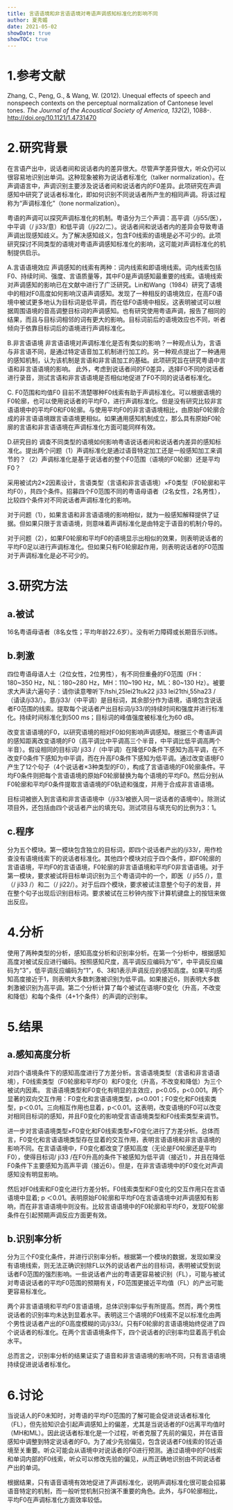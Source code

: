 ```yaml
---
title: 言语语境和非言语语境对粤语声调感知标准化的影响不同
author: 夏秀媚
date: 2021-05-02
showDate: true
showTOC: true
---
```

# 1.参考文献
Zhang, C., Peng, G., & Wang, W. (2012). Unequal effects of speech and nonspeech contexts on the perceptual normalization of Cantonese level tones. *The Journal of the Acoustical Society of America, 132*(2), 1088-. http://doi.org/10.1121/1.4731470

# 2.研究背景
在言语产出中，说话者间和说话者内的差异很大。尽管声学差异很大，听众仍可以很容易地识别出单词。这种现象被称为说话者标准化（talker normalization）。在声调语言中，声调识别主要涉及说话者间和说话者内的F0差异。此项研究在声调感知中研究了说话者标准化，即如何识别不同说话者所产生的相同声调。将该过程称为“声调标准化”（tone normalization）。

粤语的声调可以探究声调标准化的机制。粤语分为三个声调：高平调（/ji55/医），中平调（/ ji33/意）和低平调（/ji22/二）。说话者间和说话者内的差异会导致粤语声调出现感知歧义。为了解决感知歧义，包含F0线索的语境是必不可少的。此项研究探讨不同类型的语境对粤语声调感知标准化的影响，这可能对声调标准化的机制提供启示。

A.言语语境效应
声调感知的线索有两种：词内线索和即语境线索。词内线索包括F0、持续时间、强度、言语质量等，其中F0是声调感知最重要的线索。语境线索对声调感知的影响已在文献中进行了广泛研究。Lin和Wang（1984）研究了语境中的相对F0高度如何影响汉语声调感知。发现了一种相反的语境效应，在高F0语境中被试更多地认为目标词是低平调，而在低F0语境中相反。这表明被试可以根据周围语境的音高调整目标词的声调感知。也有研究使用粤语声调，报告了相同的结果，而且与目标词相邻的词有更大的影响。目标词前后的语境效应也不同，听者倾向于依靠目标词后的语境进行声调标准化。

B.非言语语境
非言语语境对声调标准化是否有类似的影响？一种观点认为，言语与非言语不同，是通过特定语音加工机制进行加工的。另一种观点提出了一种通用的感知机制，认为该机制是言语和非言语加工的基础。此项研究旨在研究粤语中言语和非言语语境的影响。
此外，考虑到说话者间的F0差异，选择F0不同的说话者进行录音，测试言语和非言语语境是否相似地促进了F0不同的说话者标准化。

C. F0范围和均值F0
目前不清楚哪种F0线索有助于声调标准化。可以根据语境的F0轮廓，也可以使用说话者的平均F0，进行声调标准化。但是没有研究比较非言语语境中的平均F0和F0轮廓。与使用平均F0的非言语语境相比，由原始F0轮廓合成的非言语语境跟言语语境更相似。如果通用感知机制成立，那么具有原始F0轮廓的言语和非言语语境在声调标准化方面可能同样有效。

D.研究目的
调查不同类型的语境如何影响粤语说话者间和说话者内差异的感知标准化。提出两个问题（1）声调标准化是通过语音特定加工还是一般感知加工来调节的？（2）声调标准化是基于说话者的整个F0范围（语境的F0轮廓）还是平均F0？

采用被试内2×2因素设计，言语类型（言语和非言语语境）×F0类型（F0轮廓和平均F0），共四个条件。招募四个F0范围不同的粤语母语者（2名女性，2名男性），比较四个条件对不同说话者声调标准化的影响。

对于问题（1），如果言语和非言语语境的影响相似，就为一般感知解释提供了证据。但如果只限于言语语境，则意味着声调标准化是由特定于语音的机制介导的。

对于问题（2），如果F0轮廓和平均F0的语境显示出相似的效果，则表明说话者的平均F0足以进行声调标准化。但如果只有F0轮廓起作用，则表明说话者的F0范围对于声调标准化是必不可少的。

# 3.研究方法
## a.被试
16名粤语母语者（8名女性；平均年龄22.6岁）。没有听力障碍或长期音乐训练。
## b.刺激
四位粤语母语人士（2位女性，2位男性），有不同但重叠的F0范围（FH：180~350 Hz，NL：180~280 Hz，MH：110~190 Hz，ML：80~130 Hz）。被要求大声读六遍句子：请你读意嚟听下/tshi˛25lei21tuk22 ji33 lei21thi˛55ha23 /（请读/ji33/）。意/ji33/（中平调）是目标词，其余部分作为语境，语境包含说话者F0范围的线索。提取每个说话者产出目标词/ji33/的持续时间和强度并进行标准化。持续时间标准化到500 ms；目标词的峰值强度被标准化为60 dB。

改变言语语境的F0，以研究语境的相对F0如何影响声调感知。根据三个粤语声调的感知距离改变语境的F0（高平调比中平调高三个半音，中平调比低平调高两个半音）。假设相同的目标词/ ji33 /（中平调）在降低F0条件下感知为高平调，在不改变F0条件下感知为中平调，而在升高F0条件下感知为低平调。通过改变语境F0产生了12个句子（4个说话者×3种类型的F0），构成了言语语境的F0轮廓条件。平均F0条件则把每个言语语境的原始F0轮廓替换为每个语境的平均F0。然后分别从F0轮廓和平均F0条件提取言语语境的F0轨迹和强度，并用于合成非言语语境。

目标词被嵌入到言语和非言语语境中（/ji33/被嵌入同一说话者的语境中）。除测试项目外，还包括由四个说话者产出的填充句。测试项目与填充句的比例为3：1。
## c.程序
分为五个模块。第一模块包含独立的目标词，即四个说话者产出的/ji33/，用作检查没有语境线索下的说话者标准化。其他四个模块对应于四个条件，即F0轮廓的言语语境，平均F0的言语语境，F0轮廓的非言语语境和平均F0非言语语境。对于第一模块，要求被试将目标单词识别为三个粤语词中的一个，即医（/ ji55 /），意（/ ji33 /）和二（/ ji22/）。对于后四个模块，要求被试注意整个句子的发音，并在整个句子出现后识别目标词。要求被试在三秒钟内按下计算机键盘上的按钮来做出反应。
# 4.分析
使用了两种类型的分析，感知高度分析和识别率分析。在第一个分析中，根据感知高度对被试反应进行编码。按照感知尺度，高平调反应编码为“6”，中平调反应编码为“3”，低平调反应编码为“1”，6、3和1表示声调反应的感知高度。如果平均感知高度接近于1，则表明大多数刺激被识别为低平调。如果接近6，则表明大多数刺激被识别为高平调。第二个分析计算了每个被试在语境F0变化（升高，不改变和降低）和每个条件（4+1个条件）的声调的识别率。
# 5.结果
## a.感知高度分析
对四个语境条件下的感知高度进行了方差分析。言语语境类型（言语和非言语语境），F0线索类型（F0轮廓和平均F0）和F0变化（升高，不改变和降低）为三个被试内因素。
言语语境类型和F0变化有明显的主效应，p<0.05，p<0.001。两个显著的双向交互作用：F0变化和言语语境类型，p<0.001；F0变化和F0线索类型，p＜0.01。三向相互作用也显着，p＜0.01。这表明，改变语境的F0可以改变对相同目标词的感知，并且F0变化的影响受言语语境类型和F0线索类型来调节。

进一步对言语语境类型×F0变化和F0线索类型×F0变化进行了方差分析。总体而言，F0变化和言语语境类型存在显着的交互作用，表明言语语境和非言语语境的影响不同。在言语语境中，F0变化都改变了感知高度（无论是F0轮廓还是平均F0），使得目标词/ ji33 /在F0升高的条件下被感知为低平调（接近1），并且在降低F0条件下主要感知为高声平调（接近6）。但是，在非言语语境中的F0变化对声调感知没有明显影响。

然后对F0线索和F0变化进行方差分析。F0线索类型和F0变化的交互作用只在言语语境中显着; p ＜0.01。表明原始F0轮廓和平均F0在言语语境中对声调感知有影响，而在非言语语境中则没有。比较言语语境中的F0轮廓和平均F0，发现F0轮廓条件在引起预期声调反应方面更有效。

## b.识别率分析
分为三个F0变化条件，并进行识别率分析。根据第一个模块的数据，发现如果没有语境线索，则无法正确识别除FL以外的说话者产出的目标词，表明被试受到说话者F0范围的强烈影响。一些说话者产出的粤语更容易被识别（FL），可能与被试对粤语说话者的平均F0范围的预期有关，F0范围更接近平均值（FL）的产出可能更容易标准化。

两个非言语语境和平均F0言语语境，总体识别率似乎有所提高。然而，两个男性说话者的识别率均未达到显着水平。表明这三个语境的F0线索不足以标准化由两个男性说话者产出的F0高度模糊的词/ji33/。只有F0轮廓的言语语境始终促进了四个说话者的标准化。在两个言语语境条件下，四个说话者的识别率均显着高于机会水平。

总而言之，识别率分析的结果证实了语音和非言语语境的影响不同，只有言语语境持续促进说话者标准化。

# 6.讨论
当说话人的F0未知时，对粤语的平均F0范围的了解可能会促进说话者标准化（FL），但先验知识会引起声调感知上的偏差，尤其是当说话者的F0远离平均值时（MH和ML）。因此说话者标准化是一个过程，听者克服了先前的偏见，并在语音感知中调整到特定说话者的F0。为了减少先验偏见，包含说话者F0线索的邻近语境至关重要。听众可能会从语境中对说话者的F0进行预测。通过语境中的F0线索和单词内部的F0线索，听众可以修改先验的偏见，从而正确地识别由不同说话者产出的单词。

根据结果，只有语音语境有效地促进了声调标准化，说明声调标准化很可能会招募语音特定的机制，而一般听觉机制只扮演不重要的角色。此外，与F0轮廓相比，平均F0在声调标准化方面效率较低。


































